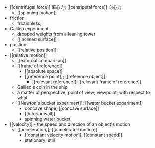 - [[centrifugal force]] 离心力; [[centripetal force]] 向心力
    - [[spinning motion]]
- friction
    - frictionless;
- Galileo experiment
    - dropped weights from a leaning tower
    - [[inclined surface]]
- position
    - [[relative position]];
- [[relative motion]]
    - [[external comparison]]
    - [[frame of reference]]
        - [[absolute space]]
        - [[reference point]]; [[reference object]]
            - [[relevant reference]]; [[relevant frame of reference]]
    - Galileo's coin in the ship
    - a matter of perspective; point of view; viewpoint; with respect to what
    - [[Newton's bucket experiment]]; [[water bucket experiment]]
        - concave shape; [[concave surface]]
        - [[interior wall]]
        - spinning water bucket
- [[velocity]] - the speed and direction of an object's motion
    - [[acceleration]]; [[accelerated motion]]
        - [[constant velocity motion]]; [[constant speed]]
        - stationary; still
